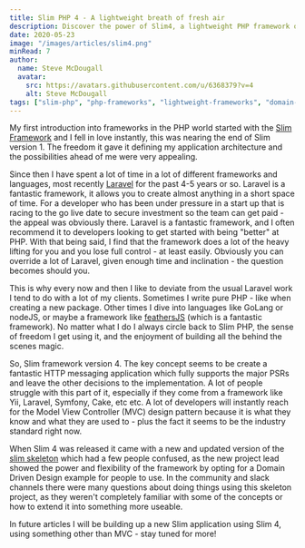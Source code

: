 ```yaml
---
title: Slim PHP 4 - A lightweight breath of fresh air
description: Discover the power of Slim4, a lightweight PHP framework offering control and customization. Ideal for flexible application architecture.
date: 2020-05-23
image: "/images/articles/slim4.png"
minRead: 7
author:
  name: Steve McDougall
  avatar:
    src: https://avatars.githubusercontent.com/u/6368379?v=4
    alt: Steve McDougall
tags: ["slim-php", "php-frameworks", "lightweight-frameworks", "domain-driven-design"]
---
```


My first introduction into frameworks in the PHP world started with the [Slim
Framework](http://www.slimframework.com/) and I fell in love instantly, this
was nearing the end of Slim version 1. The freedom it gave it defining my
application architecture and the possibilities ahead of me were very
appealing.

Since then I have spent a lot of time in a lot of different frameworks and languages, most recently [Laravel](https://laravel.com/) for the past 4-5 years or so. Laravel is a fantastic framework, it allows you to create almost anything in a short space of time. For a developer who has been under pressure in a start up that is racing to the go live date to secure investment so the team can get paid - the appeal was obviously there. Laravel is a fantastic framework, and I often recommend it to developers looking to get started with being "better" at PHP. With that being said, I find that the framework does a lot of the heavy lifting for you and you lose full control - at least easily. Obviously you can override a lot of Laravel, given enough time and inclination - the question becomes should you.

This is why every now and then I like to deviate from the usual Laravel work I tend to do with a lot of my clients. Sometimes I write pure PHP - like when creating a new package. Other times I dive into languages like GoLang or nodeJS, or maybe a framework like [feathersJS](https://feathersjs.com/) (which is a fantastic framework). No matter what I do I always circle back to Slim PHP, the sense of freedom I get using it, and the enjoyment of building all the behind the scenes magic.

So, Slim framework version 4. The key concept seems to be create a fantastic HTTP messaging application which fully supports the major PSRs and leave the other decisions to the implementation. A lot of people struggle with this part of it, especially if they come from a framework like Yii, Laravel, Symfony, Cake, etc etc. A lot of developers will instantly reach for the Model View Controller (MVC) design pattern because it is what they know and what they are used to - plus the fact it seems to be the industry standard right now.

When Slim 4 was released it came with a new and updated version of the [slim skeleton](https://github.com/slimphp/Slim-Skeleton) which had a few people confused, as the new project lead showed the power and flexibility of the framework by opting for a Domain Driven Design example for people to use. In the community and slack channels there were many questions about doing things using this skeleton project, as they weren't completely familiar with some of the concepts or how to extend it into something more useable.

In future articles I will be building up a new Slim application using Slim 4, using something other than MVC - stay tuned for more!
